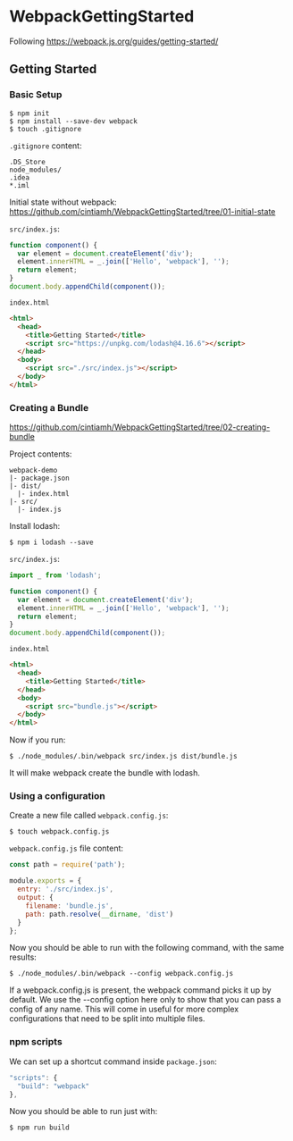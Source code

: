 # WebpackGettingStarted

Following https://webpack.js.org/guides/getting-started/

## Getting Started

### Basic Setup

```
$ npm init
$ npm install --save-dev webpack
$ touch .gitignore
```

`.gitignore` content:
```
.DS_Store
node_modules/
.idea
*.iml
```

Initial state without webpack:
https://github.com/cintiamh/WebpackGettingStarted/tree/01-initial-state

`src/index.js`:
```javascript
function component() {
  var element = document.createElement('div');
  element.innerHTML = _.join(['Hello', 'webpack'], '');
  return element;
}
document.body.appendChild(component());
```

`index.html`
```html
<html>
  <head>
    <title>Getting Started</title>
    <script src="https://unpkg.com/lodash@4.16.6"></script>
  </head>
  <body>
    <script src="./src/index.js"></script>
  </body>
</html>
```

### Creating a Bundle

https://github.com/cintiamh/WebpackGettingStarted/tree/02-creating-bundle

Project contents:
```
webpack-demo
|- package.json
|- dist/
  |- index.html
|- src/
  |- index.js
```

Install lodash:
```
$ npm i lodash --save
```

`src/index.js`:
```javascript
import _ from 'lodash';

function component() {
  var element = document.createElement('div');
  element.innerHTML = _.join(['Hello', 'webpack'], '');
  return element;
}
document.body.appendChild(component());
```

`index.html`
```html
<html>
  <head>
    <title>Getting Started</title>
  </head>
  <body>
    <script src="bundle.js"></script>
  </body>
</html>
```

Now if you run:
```
$ ./node_modules/.bin/webpack src/index.js dist/bundle.js
```

It will make webpack create the bundle with lodash.

### Using a configuration

Create a new file called `webpack.config.js`:
```
$ touch webpack.config.js
```

`webpack.config.js` file content:
```javascript
const path = require('path');

module.exports = {
  entry: './src/index.js',
  output: {
    filename: 'bundle.js',
    path: path.resolve(__dirname, 'dist')
  }
};
```

Now you should be able to run with the following command, with the same results:
```
$ ./node_modules/.bin/webpack --config webpack.config.js
```

If a webpack.config.js is present, the webpack command picks it up by default. We use the --config option here only to show that you can pass a config of any name. This will come in useful for more complex configurations that need to be split into multiple files.

### npm scripts

We can set up a shortcut command inside `package.json`:
```javascript
"scripts": {
  "build": "webpack"
},
```

Now you should be able to run just with:
```
$ npm run build
```
